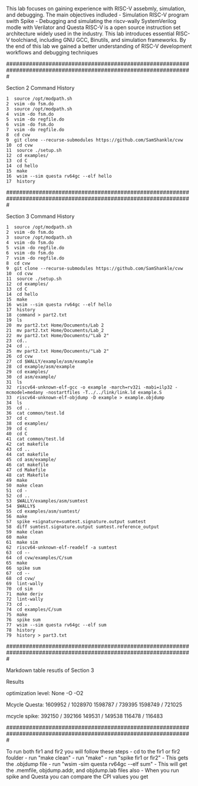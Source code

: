This lab focuses on gaining experience with RISC-V assebmly, simulation, and debugging. The main objectives indluded
    - Simulation RISC-V program swith Spike
    - Debugging and simulating the riscv-wally SystemVerilog modle with Verilator        and Questa
RISC-V is a open source instruction set architecture widely used in the industry. This lab introduces essential RISC-V toolchiand, including GNU GCC, Binutils, and simulation frameworks. By the end of this lab we gained a better understanding of RISC-V development workflows and debugging techniques


#################################################################################################################

Section 2 Command History

    1  source /opt/modpath.sh
    2  vsim -do fsm.do
    3  source /opt/modpath.sh
    4  vsim -do fsm.do
    5  vsim -do regfile.do
    6  vsim -do fsm.do
    7  vsim -do regfile.do
    8  cd cvw
    9  git clone --recurse-submodules https://github.com/SamShankle/cvw
    10  cd cvw
    11  source ./setup.sh
    12  cd examples/
    13  cd C
    14  cd hello
    15  make
    16  wsim --sim questa rv64gc --elf hello
    17  history

#################################################################################################################

Section 3 Command History

    1  source /opt/modpath.sh
    2  vsim -do fsm.do
    3  source /opt/modpath.sh
    4  vsim -do fsm.do
    5  vsim -do regfile.do
    6  vsim -do fsm.do
    7  vsim -do regfile.do
    8  cd cvw
    9  git clone --recurse-submodules https://github.com/SamShankle/cvw
    10  cd cvw
    11  source ./setup.sh
    12  cd examples/
    13  cd C
    14  cd hello
    15  make
    16  wsim --sim questa rv64gc --elf hello
    17  history
    18  command > part2.txt
    19  ls
    20  mv part2.txt Home/Documents/Lab 2
    21  mv part2.txt Home/Documents/Lab_2
    22  mv part2.txt Home/Documents/"Lab 2"
    23  cd..
    24  cd ..
    25  mv part2.txt Home/Documents/"Lab 2"
    26  cd cvw
    27  cd $WALLY/example/asm/example
    28  cd example/asm/example
    29  cd examples/
    30  cd asm/example/
    31  ls
    32  riscv64-unknown-elf-gcc -o example -march=rv32i -mabi=ilp32 -mcmodel=medany -nostartfiles -T../../link/link.ld example.S
    33  riscv64-unknown-elf-objdump -D example > example.objdump
    34  ls
    35  cd ..
    36  cat common/test.ld
    37  cd c
    38  cd examples/
    39  cd c
    40  cd C
    41  cat common/test.ld
    42  cat makefile
    43  cd ..
    44  cat makefile
    45  cd asm/example/
    46  cat makefile
    47  cd Makefile
    48  cat Makefile
    49  make
    50  make clean
    51  cd -
    52  cd ..
    53  $WALLY/examples/asm/sumtest
    54  $WALLY$
    55  cd examples/asm/sumtest/
    56  make
    57  spike +signature=sumtest.signature.output sumtest
    58  diff sumtest.signature.output sumtest.reference_output 
    59  make clean 
    60  make
    61  make sim
    62  riscv64-unknown-elf-readelf -a sumtest
    63  cd --
    64  cd cvw/examples/C/sum
    65  make
    66  spike sum
    67  cd --
    68  cd cvw/
    69  lint-wally
    70  cd sim
    71  make deriv
    72  lint-wally
    73  cd ..
    74  cd examples/C/sum
    75  make
    76  spike sum
    77  wsim --sim questa rv64gc --elf sum
    78  history
    79  history > part3.txt

#################################################################################################################

Markdown table resutls of Section 3

Results

optimization level: 
None
-O
-O2

Mcycle Questa:
1609952 / 1028970
1598787 / 739395
1598749 / 721025

mcycle spike:
392150 / 392166
149531 / 149538
116478 / 116483

#################################################################################################################

To run both fir1 and fir2 you will follow these steps
    - cd to the fir1 or fir2 foulder 
    - run "make clean"
    - run "make"
    - run "spike fir1 or fir2"
        - This gets the .objdump file 
    - run "wsim -sim questa rv64gc --elf sum"
        - This will get the .memfile, objdump.addr, and objdump.lab files also
    - When you run spike and Questa you can compare the CPI values you get

